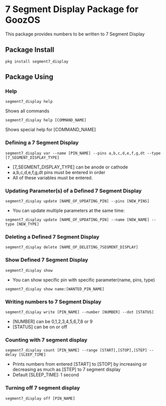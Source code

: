 # 7 Segment Display Package for GoozOS
This package provides numbers to be written to 7 Segment Display
## Package Install
```shell
pkg install segment7_display
```
## Package Using

### Help
```shell
segment7_display help
```
Shows all commands
```shell
segment7_display help [COMMAND_NAME]
```
Shows special help for [COMMAND_NAME]


### Defining a 7 Segment Display
```shell
segment7_display var --name [PIN_NAME] --pins a,b,c,d,e,f,g,dt --type [7_SEGMENT_DISPLAY_TYPE]
```
* [7_SEGMENT_DISPLAY_TYPE] can be anode or cathode
* a,b,c,d,e,f,g,dt pins must be entered in order
* All of these variables must be entered.
### Updating Parameter(s) of a Defined 7 Segment Display
```shell
segment7_display update [NAME_OF_UPDATING_PIN] --pins [NEW_PINS]
``` 
* You can update multiple parameters at the same time: 
```shell
segment7_display update [NAME_OF_UPDATING_PIN] --name [NEW_NAME] --type [NEW_TYPE]
```

### Deleting a Defined 7 Segment Display
```shell
segment7_display delete [NAME_OF_DELETING_7SEGMENT_DISPLAY]
```

### Show Defined 7 Segment Display
```shell
segment7_display show
```
* You can show specific pin with specific parameter(name, pins, type)
```shell
segment7_display show name:[WANTED_PIN_NAME]
```

### Writing numbers to 7 Segment Display
```shell 
segment7_display write [PIN_NAME] --number [NUMBER] --dot [STATUS]
```
* [NUMBER] can be 0,1,2,3,4,5,6,7,8 or 9
* [STATUS] can be on or off

### Counting with 7 segment display
```shell 
segment7_display count [PIN_NAME] --range [START],[STOP],[STEP] --delay [SLEEP_TIME]
```
* Prints numbers from entered [START] to [STOP] by increasing or decreasing as much as [STEP] to 7 segment display
* Default [SLEEP_TIME]: 1 second

### Turning off 7 segment display
```shell
segment7_display off [PIN_NAME]
```
